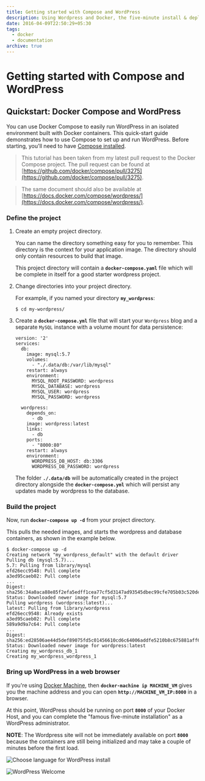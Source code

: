 ```yaml
---
title: Getting started with Compose and WordPress
description: Using Wordpress and Docker, the five-minute install & deploy, seriously!
date: 2016-04-09T22:50:29+05:30
tags:
  - docker
  - documentation
archive: true
---
```


# Getting started with Compose and WordPress

## Quickstart: Docker Compose and WordPress

You can use Docker Compose to easily run WordPress in an isolated environment built
with Docker containers. This quick-start guide demonstrates how to use Compose to set up and run WordPress. Before starting, you'll need to have
[Compose installed](https://github.com/docker/compose/blob/master/docs/install.md).

> This tutorial has been taken from my latest pull request to the Docker Compose project. The pull request can be found at [https://github.com/docker/compose/pull/3275](https://github.com/docker/compose/pull/3275).

> The same document should also be available at [https://docs.docker.com/compose/wordpress/](https://docs.docker.com/compose/wordpress/).

### Define the project

1.  Create an empty project directory.

    You can name the directory something easy for you to remember. This directory is the context for your application image. The directory should only contain resources to build that image.

    This project directory will contain a **`docker-compose.yaml`** file which will be complete in itself for a good starter wordpress project.

2.  Change directories into your project directory.

    For example, if you named your directory **`my_wordpress`**:

        $ cd my-wordpress/

3.  Create a **`docker-compose.yml`** file that will start your `Wordpress` blog and a separate `MySQL` instance with a volume mount for data persistence:

        version: '2'
        services:
          db:
            image: mysql:5.7
            volumes:
              - "./.data/db:/var/lib/mysql"
            restart: always
            environment:
              MYSQL_ROOT_PASSWORD: wordpress
              MYSQL_DATABASE: wordpress
              MYSQL_USER: wordpress
              MYSQL_PASSWORD: wordpress

          wordpress:
            depends_on:
              - db
            image: wordpress:latest
            links:
              - db
            ports:
              - "8000:80"
            restart: always
            environment:
              WORDPRESS_DB_HOST: db:3306
              WORDPRESS_DB_PASSWORD: wordpress

    The folder **`./.data/db`** will be automatically created in the project directory
    alongside the **`docker-compose.yml`** which will persist any updates made by wordpress to the
    database.

### Build the project

Now, run **`docker-compose up -d`** from your project directory.

This pulls the needed images, and starts the wordpress and database containers, as shown in the example below.

    $ docker-compose up -d
    Creating network "my_wordpress_default" with the default driver
    Pulling db (mysql:5.7)...
    5.7: Pulling from library/mysql
    efd26ecc9548: Pull complete
    a3ed95caeb02: Pull complete
    ...
    Digest: sha256:34a0aca88e85f2efa5edff1cea77cf5d3147ad93545dbec99cfe705b03c520de
    Status: Downloaded newer image for mysql:5.7
    Pulling wordpress (wordpress:latest)...
    latest: Pulling from library/wordpress
    efd26ecc9548: Already exists
    a3ed95caeb02: Pull complete
    589a9d9a7c64: Pull complete
    ...
    Digest: sha256:ed28506ae44d5def89075fd5c01456610cd6c64006addfe5210b8c675881aff6
    Status: Downloaded newer image for wordpress:latest
    Creating my_wordpress_db_1
    Creating my_wordpress_wordpress_1

### Bring up WordPress in a web browser

If you're using [Docker Machine](https://docs.docker.com/machine/), then **`docker-machine ip MACHINE_VM`** gives you the machine address and you can open **`http://MACHINE_VM_IP:8000`** in a browser.

At this point, WordPress should be running on port **`8000`** of your Docker Host, and you can complete the "famous five-minute installation" as a WordPress administrator.

**NOTE**: The Wordpress site will not be immediately available on port **`8000`** because the containers are still being initialized and may take a couple of minutes before the first load.

![Choose language for WordPress install](https://raw.githubusercontent.com/docker/compose/master/docs/images/wordpress-lang.png)

![WordPress Welcome](https://raw.githubusercontent.com/docker/compose/master/docs/images/wordpress-welcome.png)

